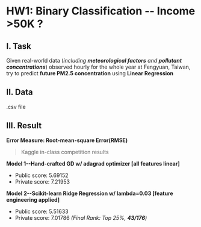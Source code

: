 # HW1: Binary Classification -- Income >50K ?
## I. Task
 Given real-world data (_including **meteorological factors** and **pollutant concentrations**_) observed hourly for the whole year at Fengyuan, Taiwan, try to predict **future PM2.5 concentration** using **Linear Regression**
## II. Data
 .csv file
## III. Result
**Error Measure: Root-mean-square Error(RMSE)**  
> Kaggle in-class competition results   
>  
**Model 1--Hand-crafted GD w/ adagrad optimizer \[all features linear\]**
 * Public score: 5.69152  
 * Private score: 7.21953
    
**Model 2--Scikit-learn Ridge Regression w/ lambda=0.03 \[feature engineering applied\]**
 * Public score: 5.51633  
 * Private score: 7.01786 _(Final Rank: Top 25%, **43/176**)_
